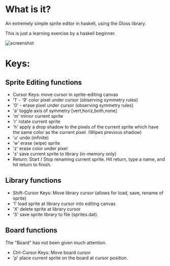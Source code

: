 What is it?
===========
An extremely simple sprite editor in haskell, using the Gloss library.

This is just a learning exercise by a haskell beginner.

![screenshot](https://github.com/nbogie/sprite-editor-haskell/raw/master/docs/screenshots/sprite-editor-screenshot-1.png)

Keys:
=====

Sprite Editing functions
------------------------

 * Cursor Keys: move cursor in sprite-editing canvas
 * '1' - '9' color pixel under cursor (observing symmetry rules)
 * '0' - erase pixel under cursor (observing symmetry rules)
 * 'a' toggle axis of symmetry [vert,horiz,both,none]
 * 'm' mirror current sprite
 * 'r' rotate current sprite
 * 'h' apply a drop shadow to the pixels of the current sprite which have the same color as the current pixel. (Wipes previous shadow)
 * 'u' undo (infinite)
 * 'w' erase (wipe) sprite
 * 'z' erase color under pixel
 * 's' save current sprite to library (in-memory only)
 * Return: Start / Stop renaming current sprite. Hit return, type a name, and hit return to finish.

Library functions
------------------------

 * Shift-Cursor Keys: Move library cursor (allows for load, save, rename of sprite)
 * 'l' load sprite at library cursor into editing canvas
 * 'X' delete sprite at library cursor
 * 'S' save sprite library to file (sprites.dat).

Board functions
------------------------

The "Board" has not been given much attention.
 * Ctrl-Cursor Keys: Move board cursor
 * 'p' place current sprite on the board at cursor position.

